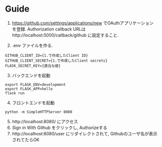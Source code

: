 # Guide

1. https://github.com/settings/applications/new でOAuthアプリケーションを登録.
Authorization callback URLは http://localhost:5000/callback/github に設定すること.

2. .env ファイルを作る.

```
GITHUB_CLIENT_ID={1.で作成したClient ID}
GITHUB_CLIENT_SECRET={1.で作成したClient secrets}
FLASK_SECRET_KEY={適当な値}
```

3. バックエンドを起動
```
export FLASK_ENV=development
export FLASK_APP=hello
flask run
```

4. フロントエンドを起動
```
python -m SimpleHTTPServer 8080
```

5. http://localhost:8080/ にアクセス
6. Sign in With Github をクリックし, Authorizeする
7. http://localhost:8080/user にリダイレクトされて, Githubのユーザ名が表示されてたらOK
